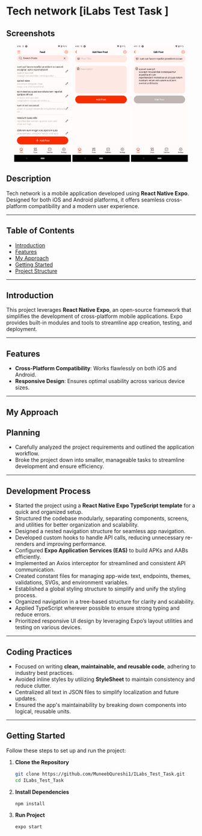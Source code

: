 # Tech network [iLabs Test Task ]

## Screenshots

<div align="center">
  <img src="./assets/AppScreenshot3.png" alt="Screenshot 1" width="30%" />
  <img src="./assets/AppScreenshot2.png" alt="Screenshot 2" width="30%" />
  <img src="./assets/AppScreenshot1.png" alt="Screenshot 3" width="30%" />
</div>

## Description
Tech network is a mobile application developed using **React Native Expo**. Designed for both iOS and Android platforms, it offers seamless cross-platform compatibility and a modern user experience.

---

## Table of Contents
- [Introduction](#introduction)
- [Features](#features)
- [My Approach](#my-approach)
- [Getting Started](#getting-started)
- [Project Structure](#project-structure)

---

## Introduction

This project leverages **React Native Expo**, an open-source framework that simplifies the development of cross-platform mobile applications. Expo provides built-in modules and tools to streamline app creation, testing, and deployment.

---

## Features

- **Cross-Platform Compatibility**: Works flawlessly on both iOS and Android.
- **Responsive Design**: Ensures optimal usability across various device sizes.

---

## My Approach

## Planning

- Carefully analyzed the project requirements and outlined the application workflow.  
- Broke the project down into smaller, manageable tasks to streamline development and ensure efficiency.

---

## Development Process

- Started the project using a **React Native Expo TypeScript template** for a quick and organized setup.  
- Structured the codebase modularly, separating components, screens, and utilities for better organization and scalability.  
- Designed a nested navigation structure for seamless app navigation.  
- Developed custom hooks to handle API calls, reducing unnecessary re-renders and improving performance.  
- Configured **Expo Application Services (EAS)** to build APKs and AABs efficiently.  
- Implemented an Axios interceptor for streamlined and consistent API communication.  
- Created constant files for managing app-wide text, endpoints, themes, validations, SVGs, and environment variables.  
- Established a global styling structure to simplify and unify the styling process.  
- Organized navigation in a tree-based structure for clarity and scalability.  
- Applied TypeScript wherever possible to ensure strong typing and reduce errors.  
- Prioritized responsive UI design by leveraging Expo’s layout utilities and testing on various devices.

---

## Coding Practices

- Focused on writing **clean, maintainable, and reusable code**, adhering to industry best practices.  
- Avoided inline styles by utilizing **StyleSheet** to maintain consistency and reduce clutter.  
- Centralized all text in JSON files to simplify localization and future updates.  
- Ensured the app's maintainability by breaking down components into logical, reusable units.

---

## Getting Started

Follow these steps to set up and run the project:

1. **Clone the Repository**
   ```bash
   git clone https://github.com/MuneebQureshi1/ILabs_Test_Task.git
   cd ILabs_Test_Task
2. **Install Dependencies**
   ```bash
   npm install

3. **Run Project**
   ```bash
   expo start
